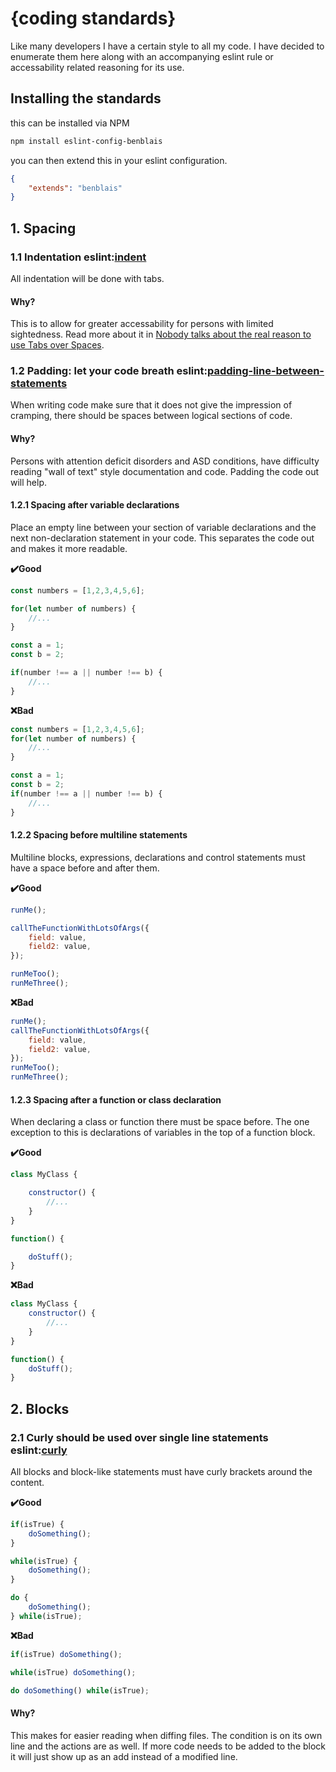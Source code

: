 # {coding standards}

Like many developers I have a certain style to all my code. I have decided to enumerate them here along with an accompanying eslint rule or accessability related reasoning for its use.

## Installing the standards

this can be installed via NPM

```bash
npm install eslint-config-benblais
```

you can then extend this in your eslint configuration.

```json
{
	"extends": "benblais"
}
```

## 1. Spacing

### 1.1 Indentation eslint:[indent](https://eslint.org/docs/rules/indent)

All indentation will be done with tabs. 

#### Why?
This is to allow for greater accessability for persons with limited sightedness. Read more about it in [Nobody talks about the real reason to use Tabs over Spaces](https://www.reddit.com/r/javascript/comments/c8drjo/nobody_talks_about_the_real_reason_to_use_tabs/).

### 1.2 Padding: let your code breath eslint:[padding-line-between-statements](https://eslint.org/docs/rules/padding-line-between-statements)

When writing code make sure that it does not give the impression of cramping, there should be spaces between logical sections of code.

#### Why?
Persons with attention deficit disorders and ASD conditions, have difficulty reading "wall of text" style documentation and code. Padding the code out will help.

#### 1.2.1 Spacing after variable declarations
Place an empty line between your section of variable declarations and the next non-declaration statement in your code. This separates the code out and makes it more readable.

**:heavy_check_mark:Good**
```javascript
const numbers = [1,2,3,4,5,6];

for(let number of numbers) {
	//...
}

const a = 1;
const b = 2;

if(number !== a || number !== b) {
	//...
}
```

**:x:Bad**
```javascript 
const numbers = [1,2,3,4,5,6];
for(let number of numbers) {
	//...
}

const a = 1;
const b = 2;
if(number !== a || number !== b) {
	//...
}
```

#### 1.2.2 Spacing before multiline statements

Multiline blocks, expressions, declarations and control statements must have a space before and after them.

**:heavy_check_mark:Good**
```javascript
runMe();

callTheFunctionWithLotsOfArgs({
	field: value,
	field2: value,
});

runMeToo();
runMeThree();
```

**:x:Bad**
```javascript
runMe();
callTheFunctionWithLotsOfArgs({
	field: value,
	field2: value,
});
runMeToo();
runMeThree();
```

#### 1.2.3 Spacing after a function or class declaration
When declaring a class or function there must be space before. The one exception to this is declarations of variables in the top of a function block.

**:heavy_check_mark:Good**
```javascript
class MyClass {

	constructor() {
		//...
	}
}

function() {

	doStuff();
}
```

**:x:Bad**
```javascript
class MyClass {
	constructor() {
		//...
	}
}

function() {
	doStuff();
}
```

## 2. Blocks

### 2.1 Curly should be used over single line statements eslint:[curly](https://eslint.org/docs/rules/curly)

All blocks and block-like statements must have curly brackets around the content.

**:heavy_check_mark:Good**
```javascript
if(isTrue) {
	doSomething();
}

while(isTrue) {
	doSomething();
}

do {
	doSomething();
} while(isTrue);
```

**:x:Bad**
```javascript
if(isTrue) doSomething();

while(isTrue) doSomething();

do doSomething() while(isTrue);
```

#### Why?
This makes for easier reading when diffing files. The condition is on its own line and the actions are as well. If more code needs to be added to the block it will just show up as an add instead of a modified line.